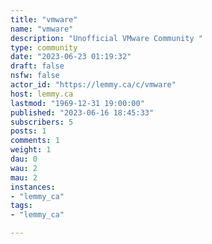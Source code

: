 ```yaml
---
title: "vmware" 
name: "vmware"
description: "Unofficial VMware Community "
type: community
date: "2023-06-23 01:19:32"
draft: false
nsfw: false
actor_id: "https://lemmy.ca/c/vmware"
host: lemmy.ca
lastmod: "1969-12-31 19:00:00"
published: "2023-06-16 18:45:33"
subscribers: 5
posts: 1
comments: 1
weight: 1
dau: 0
wau: 2
mau: 2
instances:
- "lemmy_ca"
tags: 
- "lemmy_ca"

---
```

